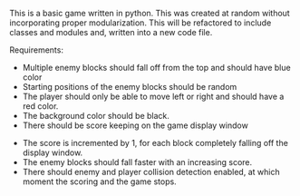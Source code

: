 This is a basic game written in python. This was created at random without incorporating proper modularization. 
This will be refactored to include classes and modules and, written into a new code file.

Requirements:
*  Multiple enemy blocks should fall off from the top and should have blue color
*  Starting positions of the enemy blocks should be random
*  The player should only be able to move left or right and should have a red color.
*  The background color should be black.
*  There should be score keeping on the game display window
  -  The score is incremented by 1, for each block completely falling off the display window.
  -  The enemy blocks should fall faster with an increasing score.
  -  There should enemy and player collision detection enabled, at which moment the scoring and the game stops.

